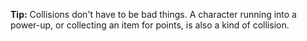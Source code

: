 **Tip:** Collisions don't have to be bad things. A character running into a power-up, or collecting an item for points, is also a kind of collision.